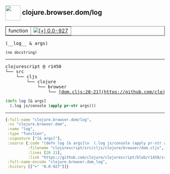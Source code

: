 ## <img width="48px" valign="middle" src="http://i.imgur.com/Hi20huC.png"> clojure.browser.dom/log

 <table border="1">
<tr>
<td>function</td>
<td><a href="https://github.com/cljsinfo/api-refs/tree/0.0-927"><img valign="middle" alt="[+] 0.0-927" src="https://img.shields.io/badge/+-0.0--927-lightgrey.svg"></a> </td>
</tr>
</table>

 <samp>
(__log__ & args)<br>
</samp>

```
(no docstring)
```

---

 <pre>
clojurescript @ r1450
└── src
    └── cljs
        └── clojure
            └── browser
                └── <ins>[dom.cljs:20-21](https://github.com/clojure/clojurescript/blob/r1450/src/cljs/clojure/browser/dom.cljs#L20-L21)</ins>
</pre>

```clj
(defn log [& args]
  (.log js/console (apply pr-str args)))
```


---

```clj
{:full-name "clojure.browser.dom/log",
 :ns "clojure.browser.dom",
 :name "log",
 :type "function",
 :signature ["[& args]"],
 :source {:code "(defn log [& args]\n  (.log js/console (apply pr-str args)))",
          :filename "clojurescript/src/cljs/clojure/browser/dom.cljs",
          :lines [20 21],
          :link "https://github.com/clojure/clojurescript/blob/r1450/src/cljs/clojure/browser/dom.cljs#L20-L21"},
 :full-name-encode "clojure.browser.dom_log",
 :history [["+" "0.0-927"]]}

```
